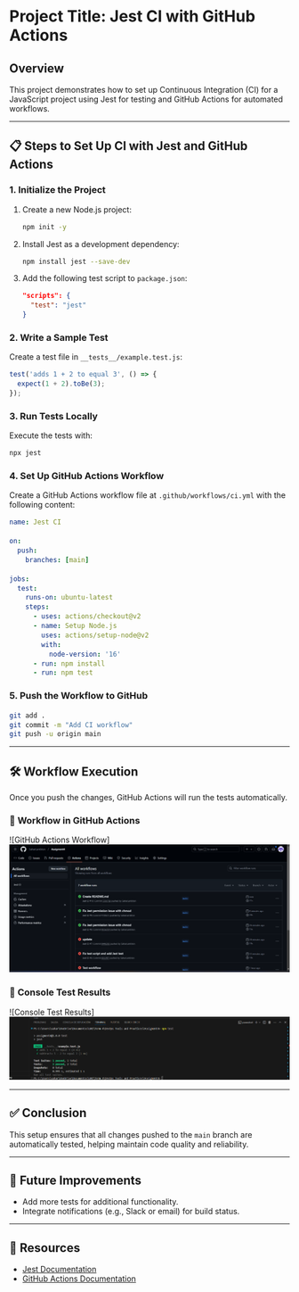 # Project Title: Jest CI with GitHub Actions

## Overview
This project demonstrates how to set up Continuous Integration (CI) for a JavaScript project using Jest for testing and GitHub Actions for automated workflows.

---

## 📋 Steps to Set Up CI with Jest and GitHub Actions

### 1. **Initialize the Project**

1. Create a new Node.js project:
   ```bash
   npm init -y
   ```

2. Install Jest as a development dependency:
   ```bash
   npm install jest --save-dev
   ```

3. Add the following test script to `package.json`:
   ```json
   "scripts": {
     "test": "jest"
   }
   ```

### 2. **Write a Sample Test**

Create a test file in `__tests__/example.test.js`:

```javascript
test('adds 1 + 2 to equal 3', () => {
  expect(1 + 2).toBe(3);
});
```

### 3. **Run Tests Locally**

Execute the tests with:

```bash
npx jest
```

### 4. **Set Up GitHub Actions Workflow**

Create a GitHub Actions workflow file at `.github/workflows/ci.yml` with the following content:

```yaml
name: Jest CI

on:
  push:
    branches: [main]

jobs:
  test:
    runs-on: ubuntu-latest
    steps:
      - uses: actions/checkout@v2
      - name: Setup Node.js
        uses: actions/setup-node@v2
        with:
          node-version: '16'
      - run: npm install
      - run: npm test
```

### 5. **Push the Workflow to GitHub**

```bash
git add .
git commit -m "Add CI workflow"
git push -u origin main
```

---

## 🛠️ Workflow Execution

Once you push the changes, GitHub Actions will run the tests automatically.

### 🔹 **Workflow in GitHub Actions**

![GitHub Actions Workflow]![alt text](image.png)

### 🔹 **Console Test Results**

![Console Test Results]![alt text](image-1.png)

---

## ✅ Conclusion

This setup ensures that all changes pushed to the `main` branch are automatically tested, helping maintain code quality and reliability.

---

## 🚀 Future Improvements

- Add more tests for additional functionality.
- Integrate notifications (e.g., Slack or email) for build status.

---

## 📎 Resources

- [Jest Documentation](https://jestjs.io/)
- [GitHub Actions Documentation](https://docs.github.com/en/actions)

